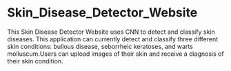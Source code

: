 # Skin_Disease_Detector_Website
This Skin Disease Detector Website uses CNN to detect and classify skin diseases. This application can currently detect and classify three different skin conditions: bullous disease, seborrheic keratoses, and warts molluscum.Users can upload images of their skin and receive a diagnosis of their skin condition.
